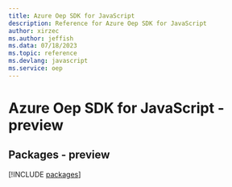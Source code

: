 ```yaml
---
title: Azure Oep SDK for JavaScript
description: Reference for Azure Oep SDK for JavaScript
author: xirzec
ms.author: jeffish
ms.data: 07/18/2023
ms.topic: reference
ms.devlang: javascript
ms.service: oep
---
```

# Azure Oep SDK for JavaScript - preview
## Packages - preview
[!INCLUDE [packages](oep-index.md)]